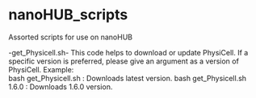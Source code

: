 # nanoHUB_scripts
Assorted scripts for use on nanoHUB

-get_Physicell.sh-
This code helps to download or update PhysiCell. If a specific version is preferred, please give an argument as a version of PhysiCell. Example:  
bash get_Physicell.sh          : Downloads latest version.
bash get_Physicell.sh 1.6.0    : Downloads 1.6.0 version.

